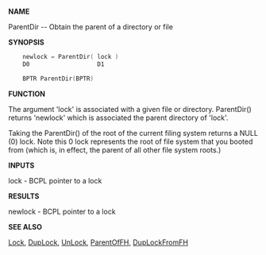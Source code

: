 
**NAME**

ParentDir -- Obtain the parent of a directory or file

**SYNOPSIS**

```c
    newlock = ParentDir( lock )
    D0                   D1

    BPTR ParentDir(BPTR)

```
**FUNCTION**

The argument 'lock' is associated with a given file or directory.
ParentDir() returns 'newlock' which is associated the parent
directory of 'lock'.

Taking the ParentDir() of the root of the current filing system
returns a NULL (0) lock.  Note this 0 lock represents the root of
file system that you booted from (which is, in effect, the parent
of all other file system roots.)

**INPUTS**

lock - BCPL pointer to a lock

**RESULTS**

newlock - BCPL pointer to a lock

**SEE ALSO**

[Lock](Lock.md), [DupLock](DupLock.md), [UnLock](UnLock.md), [ParentOfFH](ParentOfFH.md), [DupLockFromFH](DupLockFromFH.md)
